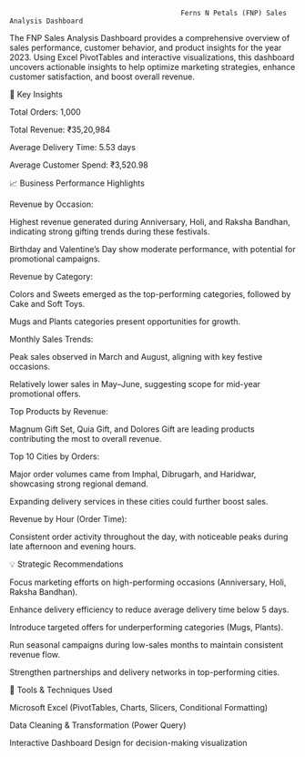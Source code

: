                                               Ferns N Petals (FNP) Sales Analysis Dashboard

The FNP Sales Analysis Dashboard provides a comprehensive overview of sales performance, customer behavior, and product insights for the year 2023. Using Excel PivotTables and interactive visualizations, this dashboard uncovers actionable insights to help optimize marketing strategies, enhance customer satisfaction, and boost overall revenue.

🔑 Key Insights

Total Orders: 1,000

Total Revenue: ₹35,20,984

Average Delivery Time: 5.53 days

Average Customer Spend: ₹3,520.98

📈 Business Performance Highlights

Revenue by Occasion:

Highest revenue generated during Anniversary, Holi, and Raksha Bandhan, indicating strong gifting trends during these festivals.

Birthday and Valentine’s Day show moderate performance, with potential for promotional campaigns.

Revenue by Category:

Colors and Sweets emerged as the top-performing categories, followed by Cake and Soft Toys.

Mugs and Plants categories present opportunities for growth.

Monthly Sales Trends:

Peak sales observed in March and August, aligning with key festive occasions.

Relatively lower sales in May–June, suggesting scope for mid-year promotional offers.

Top Products by Revenue:

Magnum Gift Set, Quia Gift, and Dolores Gift are leading products contributing the most to overall revenue.

Top 10 Cities by Orders:

Major order volumes came from Imphal, Dibrugarh, and Haridwar, showcasing strong regional demand.

Expanding delivery services in these cities could further boost sales.

Revenue by Hour (Order Time):

Consistent order activity throughout the day, with noticeable peaks during late afternoon and evening hours.

💡 Strategic Recommendations

Focus marketing efforts on high-performing occasions (Anniversary, Holi, Raksha Bandhan).

Enhance delivery efficiency to reduce average delivery time below 5 days.

Introduce targeted offers for underperforming categories (Mugs, Plants).

Run seasonal campaigns during low-sales months to maintain consistent revenue flow.

Strengthen partnerships and delivery networks in top-performing cities.

🧠 Tools & Techniques Used

Microsoft Excel (PivotTables, Charts, Slicers, Conditional Formatting)

Data Cleaning & Transformation (Power Query)

Interactive Dashboard Design for decision-making visualization
